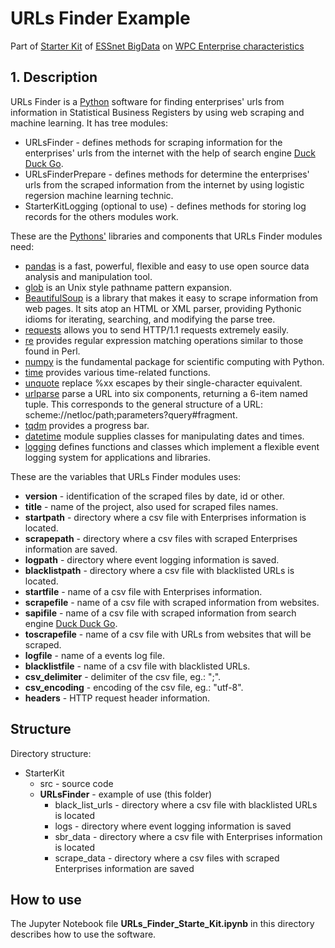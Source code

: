# URLs Finder Example

Part of [Starter Kit](https://github.com/EnterpriseCharacteristicsESSnetBigData/StarterKit "GitHub repositiry of Starter Kit on Enterprise characteristics") of [ESSnet BigData](https://webgate.ec.europa.eu/fpfis/mwikis/essnetbigdata/index.php/ESSnet_Big_Data "ESSnet Big Data is a project within the European statistical system (ESS) jointly undertaken by 28 partners.") on [WPC Enterprise characteristics](https://webgate.ec.europa.eu/fpfis/mwikis/essnetbigdata/index.php/WPC_Enterprise_characteristics "Workpackage C (WPC) of ESSnet Big Data focuses on enterprise characteristics.") 

## 1. Description

URLs Finder is a [Python](https://www.python.org/) software for finding enterprises' urls from information in Statistical Business Registers by using web scraping and machine learning. It has tree modules:
- URLsFinder \- defines methods for scraping information for the enterprises' urls from the internet with the help of search engine [Duck Duck Go](https://duckduckgo.com "The best search engine for privacy").
- URLsFinderPrepare \- defines methods for determine the enterprises' urls from the scraped information from the internet by using logistic regersion machine learning technic.
- StarterKitLogging (optional to use) \- defines methods for storing log records for the others modules work.

These are the [Pythons'](https://www.python.org/) libraries and components that URLs Finder modules need:
- [pandas](https://pandas.pydata.org/) is a fast, powerful, flexible and easy to use open source data analysis and manipulation tool.
- [glob](https://docs.python.org/3/library/glob.html) is an Unix style pathname pattern expansion.
- [BeautifulSoup](https://pypi.org/project/beautifulsoup4/) is a library that makes it easy to scrape information from web pages. It sits atop an HTML or XML parser, providing Pythonic idioms for iterating, searching, and modifying the parse tree.
- [requests](https://pypi.org/project/requests/) allows you to send HTTP/1.1 requests extremely easily.
- [re](https://docs.python.org/3/library/re.html) provides regular expression matching operations similar to those found in Perl.
- [numpy](https://numpy.org/) is the fundamental package for scientific computing with Python.
- [time](https://docs.python.org/3/library/time.html) provides various time-related functions.
- [unquote](https://docs.python.org/3/library/urllib.parse.html) replace %xx escapes by their single-character equivalent.
- [urlparse](https://docs.python.org/3/library/urllib.parse.html) parse a URL into six components, returning a 6-item named tuple. This corresponds to the general structure of a URL: scheme://netloc/path;parameters?query#fragment.
- [tqdm](https://pypi.org/project/tqdm/) provides a progress bar.
- [datetime](https://docs.python.org/3/library/datetime.html) module supplies classes for manipulating dates and times.
- [logging](https://docs.python.org/3/library/logging.html) defines functions and classes which implement a flexible event logging system for applications and libraries.

These are the variables that URLs Finder modules uses:
- **version** \- identification of the scraped files by date, id or other.
- **title** \- name of the project, also used for scraped files names.
- **startpath** \- directory where a csv file with Enterprises information is located.
- **scrapepath** \- directory where a csv files with scraped Enterprises information are saved.
- **logpath** \- directory where event logging information is saved. 
- **blacklistpath** \- directory where a csv file with blacklisted URLs is located.
- **startfile** \- name of a csv file with Enterprises information.
- **scrapefile** \- name of a csv file with scraped information from websites.
- **sapifile** \- name of a csv file with scraped information from search engine [Duck Duck Go](https://duckduckgo.com "The best search engine for privacy").
- **toscrapefile** \- name of a csv file with URLs from websites that will be scraped.
- **logfile** \- name of a events log file.
- **blacklistfile** \- name of a csv file with blacklisted URLs.
- **csv_delimiter** \- delimiter of the csv file, eg.: ";".
- **csv_encoding** \- encoding of the csv file, eg.: "utf-8".
- **headers** \- HTTP request header information.

## Structure

Directory structure:
- StarterKit
    - src \- source code
    - **URLsFinder** \- example of use (this folder)
        - black_list_urls \- directory where a csv file with blacklisted URLs is located
        - logs \- directory where event logging information is saved
        - sbr_data \- directory where a csv file with Enterprises information is located
        - scrape_data \- directory where a csv files with scraped Enterprises information are saved

## How to use

The Jupyter Notebook file **URLs_Finder_Starte_Kit.ipynb** in this directory describes how to use the software.
